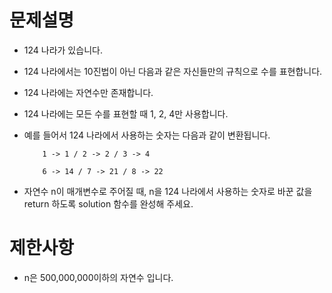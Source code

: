 # 문제설명

* 124 나라가 있습니다. 

* 124 나라에서는 10진법이 아닌 다음과 같은 자신들만의 규칙으로 수를 표현합니다.

* 124 나라에는 자연수만 존재합니다.

* 124 나라에는 모든 수를 표현할 때 1, 2, 4만 사용합니다.

* 예를 들어서 124 나라에서 사용하는 숫자는 다음과 같이 변환됩니다.

          1	-> 1 / 2 -> 2 / 3 -> 4

          6	-> 14 / 7 -> 21 / 8 -> 22

* 자연수 n이 매개변수로 주어질 때, n을 124 나라에서 사용하는 숫자로 바꾼 값을 return 하도록 solution 함수를 완성해 주세요.

# 제한사항

* n은 500,000,000이하의 자연수 입니다.
